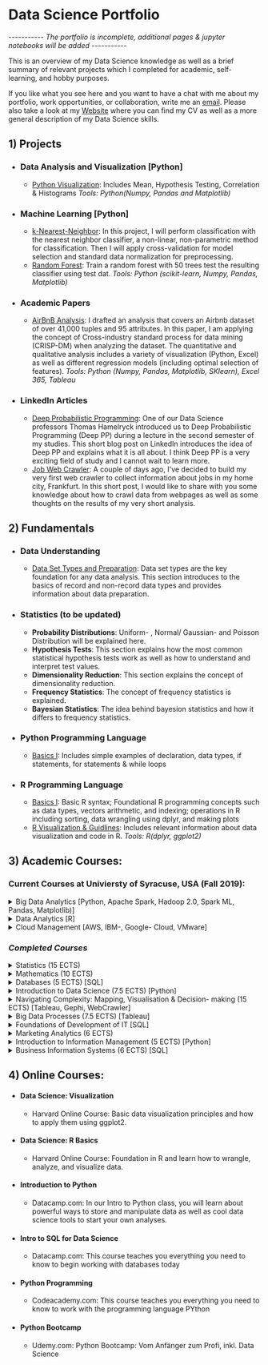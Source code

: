 # Data Science Portfolio


----------- *The portfolio is incomplete, additional pages & jupyter notebooks will be added* ----------- 


This is an overview of my Data Science knowledge as well as a brief summary of relevant projects which I completed for academic, self-learning, and hobby purposes.

If you like what you see here and you want to have a chat with me about my portfolio, work opportunities, or collaboration, write me an [email](mailto:st.knoedler@gmail.com). Please also take a look at my [Website](https://sknoedler.github.io) where you can find my CV as well as a more general description of my Data Science skills.


## 1) Projects
- ### Data Analysis and Visualization [Python]
	- [Python Visualization](http://htmlpreview.github.io/?https://github.com/SKnoedler/Data-Science-Portfolio/blob/master/Knowledge%20Collection/Statistics%20and%20Visualization%20in%20Python.html): Includes Mean, Hypothesis Testing, Correlation & Histograms	
	_Tools: Python(Numpy, Pandas and Matplotlib)_

	
	
- ### Machine Learning [Python]
	- [k-Nearest-Neighbor](http://htmlpreview.github.io/?https://github.com/SKnoedler/Data-Science-Portfolio/blob/master/Knowledge%20Collection/Classification%20with%20nearest%20neighbors.html): 
	In this project, I will perform classification with the nearest neighbor classifier, a non-linear, non-parametric method for 		classification. Then I will apply cross-validation for model selection and standard data normalization for preprocessing.
	- [Random Forest](https://github.com/SKnoedler/Data-Science-Portfolio/blob/master/Jupyter%20Notebooks/Random%20Forest.ipynb): Train a random forest with 50 trees test the resulting classifier using test dat.
	_Tools: Python (scikit-learn, Numpy, Pandas, Matplotlib)_ 


- ### Academic Papers 
	- [AirBnB Analysis](https://github.com/SKnoedler/Data-Science-Portfolio/blob/master/Knowledge%20Collection/AirBnB%20Analysis.pdf): I drafted an analysis that covers an Airbnb dataset of over 41,000 tuples and 95 attributes. In this paper, I am applying the concept of Cross-industry standard process for data mining (CRISP-DM) when analyzing the dataset. The quantitative and qualitative analysis includes a variety of visualization (Python, Excel) as well as different regression models (including optimal selection of features). 
_Tools: Python (Numpy, Pandas, Matplotlib, SKlearn), Excel 365, Tableau_


- ### LinkedIn Articles
	- [Deep Probabilistic Programming](https://www.linkedin.com/pulse/deep-probabilistic-programming-steffen-knödler/): One of our Data Science professors Thomas Hamelryck introduced us to Deep Probabilistic Programming (Deep PP) during a lecture in the second semester of my studies. This short blog post on LinkedIn introduces the idea of Deep PP and explains what it is  all about. I think Deep PP is a very exciting field of study and I cannot wait to learn more.
	- [Job Web Crawler](https://www.linkedin.com/pulse/data-project-who-looking-enthusiasts-frankfurt-germany-kn%C3%B6dler): A couple of days ago, I've decided to build my very first web crawler to collect information about jobs in my home city, Frankfurt. In this short post, I would like to share with you some knowledge about how to crawl data from webpages as well as some thoughts on the results of my very short analysis.


## 2) Fundamentals
- ### Data Understanding
	- [Data Set Types and Preparation](https://github.com/SKnoedler/Data-Science-Portfolio/blob/master/Knowledge%20Collection/DataUnderstandig.md): Data set types are the key foundation for any data analysis. This section introduces to the basics of record and non-record data types and provides information about data preparation.

- ### Statistics (to be updated)
	- **Probability Distributions**: Uniform- , Normal/ Gaussian- and Poisson Distribution will be explained here.
	- **Hypothesis Tests**: This section explains how the most common statistical hypothesis tests work as well as how to understand and interpret test values.
	- **Dimensionality Reduction**: This section explains the concept of dimensionality reduction.
	- **Frequency Statistics**: The concept of frequency statistics is explained.
	- **Bayesian Statistics**: The idea behind bayesion statistics and how it differs to frequency statistics.

- ### Python Programming Language
	- [Basics I](https://github.com/SKnoedler/Data-Science-Portfolio/blob/master/Jupyter%20Notebooks/Basics%20of%20Python.ipynb): Includes simple examples of declaration, data types, if statements, for statements & while loops

- ### R Programming Language
	- [Basics I](https://github.com/SKnoedler/Data-Science-Portfolio/blob/master/Knowledge%20Collection/R%20Basics.pdf): Basic R syntax; Foundational R programming concepts such as data types, vectors arithmetic, and indexing; operations in R including sorting, data wrangling using dplyr, and making plots
	- [R Visualization & Guidlines](https://github.com/SKnoedler/Data-Science-Portfolio/blob/master/Knowledge%20Collection/Data%20Visualization.pdf): Includes relevant information about data visualization and code in R. _Tools: R(dplyr, ggplot2)_

## 3) Academic Courses:
### Current Courses at Univiersty of Syracuse, USA (Fall 2019):
<details>
<summary> Big Data Analytics [Python, Apache Spark, Hadoop 2.0, Spark ML, Pandas, Matplotlib)]</summary>
Students will learn to obtain, screen, clean, link, manipulate, analyze and display data while creating summaries, overviews, models, analyses and basic tables, histograms, trees and scattergrams. They will use Python and Apache Spark to explore classic and modern machine learning techniques (such as deep learning) within a big data context, including sentiment analysis via supervised learning, recommendation systems via unsupervised learning and predicting credit scoring via random forest machine learning.
</details>
<details>
<summary> Data Analytics [R]</summary>
General overview in data analytics techniques, familiarity with particular real-world applications, challenges involved in applications, and future directions of the field. Optional hands-on experience with available software packages.
</details>
<details>
<summary> Cloud Management [AWS, IBM-, Google- Cloud, VMware]</summary>
Cloud services creation and management. Practical experience in using, creating and managing digital services across data centers and hybrid clouds. Strategic choices for cloud digital service solutions across open data centers and software defined networks.
</details>	

### *Completed Courses*
<details>
<summary> Statistics (15 ECTS)</summary>
Descriptive methods of univariate data analysis; additional methods and
correlation analysis; probability calculus; stochastic variables and
distribution, distribution models; sums and means of sampling variables;
parameter estimation; confidence intervals; statistical tests; further specific
test problems; linear regression model
</details>
<details>
<summary> Mathematics (10 ECTS)</summary>
The main focus areas of this course are linear algebra {including, amongst others, matrix calculus, matrix inverse, determinants of matrices, linear systems of equations, vector calculus), sequences and series as well as differential calculus {including, amongst others, differentiation of real functions, Taylor expansions, univariate and multivariate optimization of functions without and with constraint {Lagrange method). 
</details>
<details>
<summary> Databases (5 ECTS) [SQL]</summary>
This course offers an in-depth discussion of modern database system architectures and query language for use in databases. The focus lies on the relational databases model and relational query languages (SQL). Other topics covered are data integrity, integrity constraints, and database design.
</details>
<details>
<summary> Introduction to Data Science (7.5 ECTS) [Python]</summary>
The course covers the following tentative topic list: Foundations of statistical learning, probability theory; Classification methods, such as: Linear models, K-Nearest Neighbor; Regression methods, such as: Linear regression; Bayesian Statistics; Clustering.
Dimensionality reduction and visualization techniques such as principal component analysis (PCA).
</details>
<details>
<summary> Navigating Complexity: Mapping, Visualisation & Decision- making (15 ECTS) [Tableau, Gephi, WebCrawler]</summary>
The course will teach students to describe and analyse complexity within an empirical case. Students will be introduced to a range of conceptual and technical tools for generating and visualizing data and analyzing complexity. Throughout the course students will experiment with different techniques for generating data and visualizing complexity. Based on case work, students will be requested to reflect on how visualizations work as simplifications and can inform decision-making.
</details>
<details>
<summary> Big Data Processes (7.5 ECTS) [Tableau]</summary>
This course covers analytics and visualization (e.g., exploratory data analysis, classification, clustering), as well as challenges of Big Data processes (e.g., handling of personal data). Furthermore, students will practice communicating and presenting of results as well as reflections during the exercises. Students learn to apply a number of software tools for analytics and visualization, such as Tableau and R.
</details>
<details>
<summary> Foundations of Development of IT [SQL]</summary>
This course covers and deals with each phase in the IT development cycle individually. The cycle will be broken down into themes: initiation, system concept development, planning, requirements analysis, design, code-based development, integration and test, implementation, operation and maintenance, and termination.
</details>
<details>
<summary> Marketing Analytics (6 ECTS)</summary>
The primary goal of this course is the learning of quantitative analytical methods and concepts that lead to the improvement of marketing decisions. In the lectures accompanying exercises and mentors, students gain the competence of independent application of analytical methods and concepts. In addition, the practical relevance of the learned methods and concepts is demonstrated by numerous case studies and practical lectures. 
</details>
<details>
<summary> Introduction to Information Management (5 ECTS) [Python]</summary>
Application systems and information systems as well as business processes and their support by ERP systems are covered. In addition, the lectures address basic knowledge related to data management as well as the concept of data modeling. Subsequently, an introduction programming is given, utilizing the programming language Python.
</details>
<details>
<summary> Business Information Systems (6 ECTS) [SQL]</summary>
This course covers fundamentals, development, and introduction of information and communication systems for enterprises. It includes functionality and architecture and development of ICS as well as Business Process Reeingineering (BPR).
</details>


## 4) Online Courses: 
- #### Data Science: Visualization
	- Harvard Online Course: Basic data visualization principles and how to apply them using ggplot2.

- #### Data Science: R Basics
	- Harvard Online Course: Foundation in R and learn how to wrangle, analyze, and visualize data.
	
- #### Introduction to Python
	- Datacamp.com: In our Intro to Python class, you will learn about powerful ways to store and manipulate data as well as cool data science tools to start your own analyses. 
	
- #### Intro to SQL for Data Science
	- Datacamp.com: This course teaches you everything you need to know to begin working with databases today

- #### Python Programming
	- Codeacademy.com: This course teaches you everything you need to know to work with the programming language PYthon

- #### Python Bootcamp
	- Udemy.com: Python Bootcamp: Vom Anfänger zum Profi, inkl. Data Science




